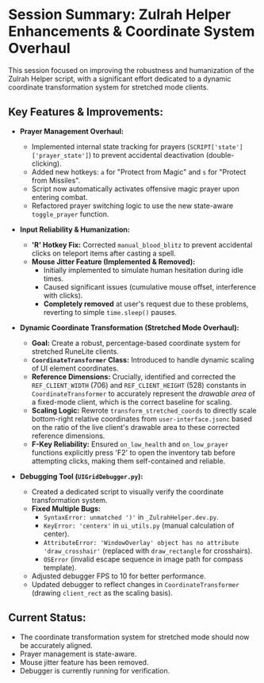 # Session Summary: Zulrah Helper Enhancements & Coordinate System Overhaul

This session focused on improving the robustness and humanization of the Zulrah Helper script, with a significant effort dedicated to a dynamic coordinate transformation system for stretched mode clients.

## Key Features & Improvements:

*   **Prayer Management Overhaul:**
    *   Implemented internal state tracking for prayers (`SCRIPT['state']['prayer_state']`) to prevent accidental deactivation (double-clicking).
    *   Added new hotkeys: `a` for "Protect from Magic" and `s` for "Protect from Missiles".
    *   Script now automatically activates offensive magic prayer upon entering combat.
    *   Refactored prayer switching logic to use the new state-aware `toggle_prayer` function.

*   **Input Reliability & Humanization:**
    *   **'R' Hotkey Fix:** Corrected `manual_blood_blitz` to prevent accidental clicks on teleport items after casting a spell.
    *   **Mouse Jitter Feature (Implemented & Removed):**
        *   Initially implemented to simulate human hesitation during idle times.
        *   Caused significant issues (cumulative mouse offset, interference with clicks).
        *   **Completely removed** at user's request due to these problems, reverting to simple `time.sleep()` pauses.

*   **Dynamic Coordinate Transformation (Stretched Mode Overhaul):**
    *   **Goal:** Create a robust, percentage-based coordinate system for stretched RuneLite clients.
    *   **`CoordinateTransformer` Class:** Introduced to handle dynamic scaling of UI element coordinates.
    *   **Reference Dimensions:** Crucially, identified and corrected the `REF_CLIENT_WIDTH` (706) and `REF_CLIENT_HEIGHT` (528) constants in `CoordinateTransformer` to accurately represent the *drawable area* of a fixed-mode client, which is the correct baseline for scaling.
    *   **Scaling Logic:** Rewrote `transform_stretched_coords` to directly scale bottom-right relative coordinates from `user-interface.jsonc` based on the ratio of the live client's drawable area to these corrected reference dimensions.
    *   **F-Key Reliability:** Ensured `on_low_health` and `on_low_prayer` functions explicitly press 'F2' to open the inventory tab before attempting clicks, making them self-contained and reliable.

*   **Debugging Tool (`UIGridDebugger.py`):**
    *   Created a dedicated script to visually verify the coordinate transformation system.
    *   **Fixed Multiple Bugs:**
        *   `SyntaxError: unmatched ')'` in `_ZulrahHelper.dev.py`.
        *   `KeyError: 'centerx'` in `ui_utils.py` (manual calculation of center).
        *   `AttributeError: 'WindowOverlay' object has no attribute 'draw_crosshair'` (replaced with `draw_rectangle` for crosshairs).
        *   `OSError` (invalid escape sequence in image path for compass template).
    *   Adjusted debugger FPS to 10 for better performance.
    *   Updated debugger to reflect changes in `CoordinateTransformer` (drawing `client_rect` as the scaling basis).

## Current Status:

*   The coordinate transformation system for stretched mode should now be accurately aligned.
*   Prayer management is state-aware.
*   Mouse jitter feature has been removed.
*   Debugger is currently running for verification.
